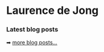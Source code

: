 # Laurence de Jong

### Latest blog posts

<!-- BLOG-POST-LIST:START -->

<!-- BLOG-POST-LIST:END -->

➡ [more blog posts...][website]

[website]: https://ldej.nl
